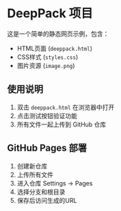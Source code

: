 # DeepPack 项目

这是一个简单的静态网页示例，包含：

- HTML页面 (`deeppack.html`)
- CSS样式 (`styles.css`)
- 图片资源 (`image.png`)

## 使用说明

1. 双击 `deeppack.html` 在浏览器中打开
2. 点击测试按钮验证功能
3. 所有文件一起上传到 GitHub 仓库

## GitHub Pages 部署

1. 创建新仓库
2. 上传所有文件
3. 进入仓库 Settings → Pages
4. 选择分支和根目录
5. 保存后访问生成的URL